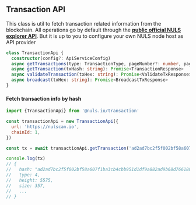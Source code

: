 
## Transaction API
This class is util to fetch transaction related information from the blockchain.
All operations go by default through the [__public official NULS explorer API__](https://nulscan.io/). But it is up to you to configure your own NULS node host as API provider

```ts
class TransactionApi {
  constructor(config?: ApiServiceConfig)
  async getTransactions(type: TransactionType, pageNumber?: number, pageSize?: number): Promise<TransactionListResponse>
  async getTransaction(txHash: string): Promise<TransactionResponse>
  async validateTransaction(txHex: string): Promise<ValidateTxResponse>
  async broadcast(txHex: string): Promise<BroadcastTxResponse>
}
```

#### Fetch transaction info by hash

```js
import {TransactionApi} from '@nuls.io/transaction'

const transactionApi = new TransactionApi({
  url: 'https://nulscan.io',
  chainId: 1,
})

const tx = await transactionApi.getTransaction('ad2ad7bc2f5f002bf58a607f1ba3cb4cbb951d1df9a882ad9b68d76618838e7d')

console.log(tx)
// {
//   hash: "ad2ad7bc2f5f002bf58a607f1ba3cb4cbb951d1df9a882ad9b68d76618838e7d",
//   type: 4,
//   height: 5575,
//   size: 357,
//   ...
// }
```